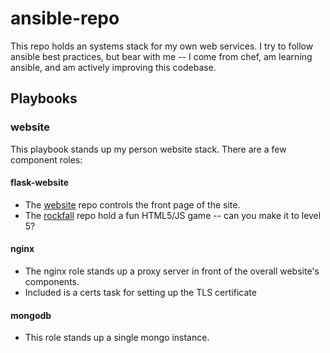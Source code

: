 # ansible-repo

This repo holds an systems stack for my own web services. I try to follow ansible best practices, but bear with me -- I come from chef, am learning ansible, and am actively improving this codebase.

## Playbooks

### website

This playbook stands up my person website stack. There are a few component roles:

#### flask-website
   - The [website](https://github.com/ksnavely/website) repo controls the front page of the site.
   - The [rockfall](https://github.com/ksnavely/rockfall) repo hold a fun HTML5/JS game -- can you make it to level 5?

#### nginx
   - The nginx role stands up a proxy server in front of the overall website's components.
   - Included is a certs task for setting up the TLS certificate

#### mongodb
   - This role stands up a single mongo instance.
